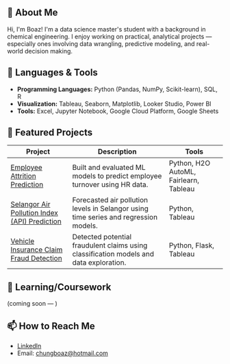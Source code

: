 ## 📌 About Me

Hi, I'm Boaz! I'm a data science master's student with a background in chemical engineering. I enjoy working on practical, analytical projects — especially ones involving data wrangling, predictive modeling, and real-world decision making.

## 🧰 Languages & Tools
-	**Programming Languages:** Python (Pandas, NumPy, Scikit-learn), SQL, R  
-	**Visualization:** Tableau, Seaborn, Matplotlib, Looker Studio, Power BI  
-	**Tools:** Excel, Jupyter Notebook, Google Cloud Platform, Google Sheets 


## 🚀 Featured Projects

| Project | Description | Tools |
|---------|-------------|-------|
| [Employee Attrition Prediction](https://github.com/boazcyh/employee-attrition-prediction) | Built and evaluated ML models to predict employee turnover using HR data. | Python, H2O AutoML, Fairlearn, Tableau |
| [Selangor Air Pollution Index (API) Prediction](https://github.com/boazcyh/api-level-selangor) | Forecasted air pollution levels in Selangor using time series and regression models. | Python, Tableau |
| [Vehicle Insurance Claim Fraud Detection](https://github.com/boazcyh/vehicle-insurance-fraud-detection) | Detected potential fraudulent claims using classification models and data exploration. | Python, Flask, Tableau |

## 🌱 Learning/Coursework
(coming soon — )

## 📫 How to Reach Me

- [LinkedIn](https://www.linkedin.com/in/boazcyh/)
- Email: [chungboaz@hotmail.com](mailto:chungboaz@hotmail.com)


<!---
boazc-y-h/boazc-y-h is a ✨ special ✨ repository because its `README.md` (this file) appears on your GitHub profile.
You can click the Preview link to take a look at your changes.
--->
